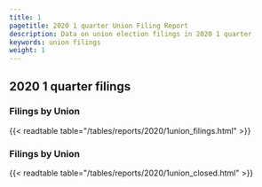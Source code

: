 ```yaml
---
title: 1
pagetitle: 2020 1 quarter Union Filing Report
description: Data on union election filings in 2020 1 quarter 
keywords: union filings
weight: 1
---
```


## 2020 1 quarter filings

### Filings by Union
{{< readtable table="/tables/reports/2020/1union_filings.html" >}}

### Filings by Union
{{< readtable table="/tables/reports/2020/1union_closed.html" >}}
